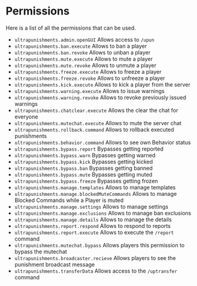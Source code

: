 # Permissions
Here is a list of all the permissions that can be used.
<br>

* `ultrapunishments.admin.openGUI`
  Allows access to `/upun`  
* `ultrapunishments.ban.execute`
  Allows to ban a player
* `ultrapunishments.ban.revoke`
  Allows to unban a player
* `ultrapunishments.mute.execute`
  Allows to mute a player
* `ultrapunishments.mute.revoke`
  Allows to unmute a player
* `ultrapunishments.freeze.execute`
  Allows to freeze a player
* `ultrapunishments.freeze.revoke`
  Allows to unfreeze a player
* `ultrapunishments.kick.execute`
  Allows to kick a player from the server
* `ultrapunishments.warning.execute`
  Allows to issue warnings
* `ultrapunishments.warning.revoke`
  Allows to revoke previously issued warnings
* `ultrapunishments.chatclear.execute`
  Allows the clear the chat for everyone
* `ultrapunishments.mutechat.execute`
  Allows to mute the server chat
* `ultrapunishments.rollback.command`
  Allows to rollback executed punishments
* `ultrapunishments.behavior.command`
  Allows to see own Behavior status
* `ultrapunishments.bypass.report`
  Bypasses getting reported
* `ultrapunishments.bypass.warn`
  Bypasses getting warned
* `ultrapunishments.bypass.kick`
  Bypasses getting kicked
* `ultrapunishments.bypass.ban`
  Bypasses getting banned
* `ultrapunishments.bypass.mute`
  Bypasses getting muted
* `ultrapunishments.bypass.freeze`
  Bypasses getting frozen  
* `ultrapunishments.manage.templates`
  Allows to manage templates
* `ultrapunishments.manage.blockedMuteCommands`
  Allows to manage Blocked Commands while a Player is muted
* `ultrapunishments.manage.settings`
  Allows to manage settings
* `ultrapunishments.manage.exclusions`
  Allows to manage ban exclusions
* `ultrapunishments.manage.details`
  Allows to manage the details
* `ultrapunishments.report.respond`
  Allows to respond to reports
* `ultrapunishments.report.execute`
  Allows to execute the `/report` command
* `ultrapunishments.mutechat.bypass`
  Allows players this permission to bypass the mutechat
* `ultrapunishments.broadcaster.recieve`
  Allows players to see the punishment broadcast message
* `ultrapunishments.transferData`
  Allows access to the `/uptransfer` command
